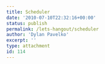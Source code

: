 ```yaml
---
title: Scheduler
date: '2010-07-10T22:32:16+00:00'
status: publish
permalink: /lets-hangout/scheduler
author: 'Dylan Pavelko'
excerpt: ''
type: attachment
id: 114
---
```

<!DOCTYPE html PUBLIC "-//W3C//DTD HTML 4.0 Transitional//EN" "http://www.w3.org/TR/REC-html40/loose.dtd">
<?xml encoding="UTF-8">
